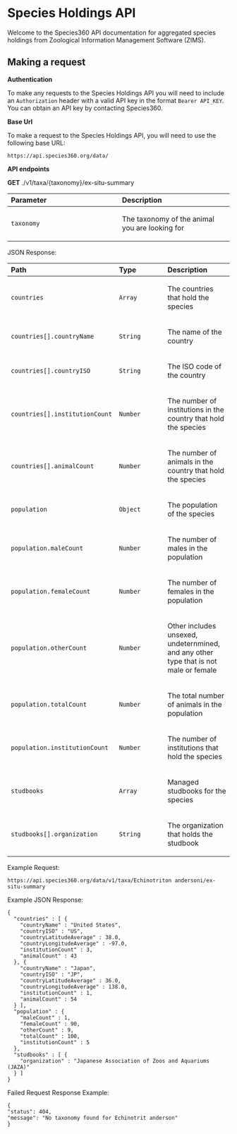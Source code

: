 # Species Holdings API

Welcome to the Species360 API documentation for aggregated species
holdings from Zoological Information Management Software (ZIMS).

## Making a request

**Authentication**

To make any requests to the Species Holdings API you will need to
include an `Authorization` header with a valid API key in the format
`Bearer API_KEY`. You can obtain an API key by contacting Species360.

**Base Url**

To make a request to the Species Holdings API, you will need to use the
following base URL:

    https://api.species360.org/data/

**API endpoints**

**GET** ./v1/taxa/{taxonomy}/ex-situ-summary

<table>
<colgroup>
<col style="width: 50%" />
<col style="width: 50%" />
</colgroup>
<thead>
<tr class="header">
<th style="text-align: left;">Parameter</th>
<th style="text-align: left;">Description</th>
</tr>
</thead>
<tbody>
<tr class="odd">
<td style="text-align: left;"><p><code>taxonomy</code></p></td>
<td style="text-align: left;"><p>The taxonomy of the animal you are
looking for</p></td>
</tr>
</tbody>
</table>

JSON Response:

<table>
<colgroup>
<col style="width: 33%" />
<col style="width: 33%" />
<col style="width: 33%" />
</colgroup>
<thead>
<tr class="header">
<th style="text-align: left;">Path</th>
<th style="text-align: left;">Type</th>
<th style="text-align: left;">Description</th>
</tr>
</thead>
<tbody>
<tr class="odd">
<td style="text-align: left;"><p><code>countries</code></p></td>
<td style="text-align: left;"><p><code>Array</code></p></td>
<td style="text-align: left;"><p>The countries that hold the
species</p></td>
</tr>
<tr class="even">
<td
style="text-align: left;"><p><code>countries[].countryName</code></p></td>
<td style="text-align: left;"><p><code>String</code></p></td>
<td style="text-align: left;"><p>The name of the country</p></td>
</tr>
<tr class="odd">
<td
style="text-align: left;"><p><code>countries[].countryISO</code></p></td>
<td style="text-align: left;"><p><code>String</code></p></td>
<td style="text-align: left;"><p>The ISO code of the country</p></td>
</tr>
<tr class="even">
<td
style="text-align: left;"><p><code>countries[].institutionCount</code></p></td>
<td style="text-align: left;"><p><code>Number</code></p></td>
<td style="text-align: left;"><p>The number of institutions in the
country that hold the species</p></td>
</tr>
<tr class="odd">
<td
style="text-align: left;"><p><code>countries[].animalCount</code></p></td>
<td style="text-align: left;"><p><code>Number</code></p></td>
<td style="text-align: left;"><p>The number of animals in the country
that hold the species</p></td>
</tr>
<tr class="even">
<td style="text-align: left;"><p><code>population</code></p></td>
<td style="text-align: left;"><p><code>Object</code></p></td>
<td style="text-align: left;"><p>The population of the species</p></td>
</tr>
<tr class="odd">
<td
style="text-align: left;"><p><code>population.maleCount</code></p></td>
<td style="text-align: left;"><p><code>Number</code></p></td>
<td style="text-align: left;"><p>The number of males in the
population</p></td>
</tr>
<tr class="even">
<td
style="text-align: left;"><p><code>population.femaleCount</code></p></td>
<td style="text-align: left;"><p><code>Number</code></p></td>
<td style="text-align: left;"><p>The number of females in the
population</p></td>
</tr>
<tr class="odd">
<td
style="text-align: left;"><p><code>population.otherCount</code></p></td>
<td style="text-align: left;"><p><code>Number</code></p></td>
<td style="text-align: left;"><p>Other includes unsexed, undeternmined,
and any other type that is not male or female</p></td>
</tr>
<tr class="even">
<td
style="text-align: left;"><p><code>population.totalCount</code></p></td>
<td style="text-align: left;"><p><code>Number</code></p></td>
<td style="text-align: left;"><p>The total number of animals in the
population</p></td>
</tr>
<tr class="odd">
<td
style="text-align: left;"><p><code>population.institutionCount</code></p></td>
<td style="text-align: left;"><p><code>Number</code></p></td>
<td style="text-align: left;"><p>The number of institutions that hold
the species</p></td>
</tr>
<tr class="even">
<td style="text-align: left;"><p><code>studbooks</code></p></td>
<td style="text-align: left;"><p><code>Array</code></p></td>
<td style="text-align: left;"><p>Managed studbooks for the
species</p></td>
</tr>
<tr class="odd">
<td
style="text-align: left;"><p><code>studbooks[].organization</code></p></td>
<td style="text-align: left;"><p><code>String</code></p></td>
<td style="text-align: left;"><p>The organization that holds the
studbook</p></td>
</tr>
</tbody>
</table>

Example Request:

    https://api.species360.org/data/v1/taxa/Echinotriton andersoni/ex-situ-summary

Example JSON Response:

    {
      "countries" : [ {
        "countryName" : "United States",
        "countryISO" : "US",
        "countryLatitudeAverage" : 38.0,
        "countryLongitudeAverage" : -97.0,
        "institutionCount" : 3,
        "animalCount" : 43
      }, {
        "countryName" : "Japan",
        "countryISO" : "JP",
        "countryLatitudeAverage" : 36.0,
        "countryLongitudeAverage" : 138.0,
        "institutionCount" : 1,
        "animalCount" : 54
      } ],
      "population" : {
        "maleCount" : 1,
        "femaleCount" : 90,
        "otherCount" : 9,
        "totalCount" : 100,
        "institutionCount" : 5
      },
      "studbooks" : [ {
        "organization" : "Japanese Association of Zoos and Aquariums (JAZA)"
      } ]
    }

Failed Request Response Example:

    {
    "status": 404,
    "message": "No taxonomy found for Echinotrit anderson"
    }
